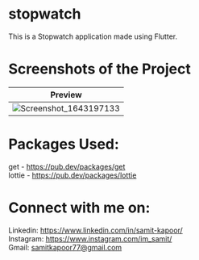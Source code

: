 # stopwatch

This is a Stopwatch application made using Flutter.

# Screenshots of the Project

Preview            |  
:-------------------------:|
![Screenshot_1643197133](https://user-images.githubusercontent.com/77121931/151156993-32ca8a22-fb94-4054-899d-c3f397161f52.png)| 


# Packages Used: 
get - https://pub.dev/packages/get <br />
lottie - https://pub.dev/packages/lottie <br />

# Connect with me on:
Linkedin: https://www.linkedin.com/in/samit-kapoor/ <br />
Instagram: https://www.instagram.com/im_samit/ <br />
Gmail: samitkapoor77@gmail.com
